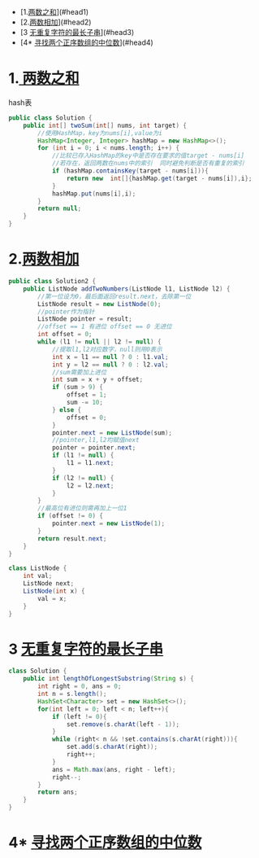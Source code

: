 - [1.[两数之和](https://leetcode-cn.com/problems/two-sum/)](#head1)
- [2.[两数相加](https://leetcode-cn.com/problems/add-two-numbers/)](#head2)
- [3 [无重复字符的最长子串](https://leetcode-cn.com/problems/longest-substring-without-repeating-characters/)](#head3)
- [4* [寻找两个正序数组的中位数](https://leetcode-cn.com/problems/median-of-two-sorted-arrays/)](#head4)



# <span id="head1">1.[ 两数之和](https://leetcode-cn.com/problems/two-sum/)</span>

hash表

```java
public class Solution {
    public int[] twoSum(int[] nums, int target) {
        //使用HashMap，key为nums[i],value为i
        HashMap<Integer, Integer> hashMap = new HashMap<>();
        for (int i = 0; i < nums.length; i++) {
            //比较已存入HashMap的key中是否存在要求的值target - nums[i]
            //若存在，返回两数在nums中的索引  同时避免判断是否有重复的索引
            if (hashMap.containsKey(target - nums[i])){
                return new  int[]{hashMap.get(target - nums[i]),i};
            }
            hashMap.put(nums[i],i);
        }
        return null;
    }
}
```

# 2.[两数相加](https://leetcode-cn.com/problems/add-two-numbers/)

```java
public class Solution2 {
    public ListNode addTwoNumbers(ListNode l1, ListNode l2) {
        //第一位设为0，最后面返回result.next，去除第一位
        ListNode result = new ListNode(0);
        //pointer作为指针
        ListNode pointer = result;
        //offset == 1 有进位 offset == 0 无进位
        int offset = 0;
        while (l1 != null || l2 != null) {
            //提取l1,l2对应数字，null则用0表示
            int x = l1 == null ? 0 : l1.val;
            int y = l2 == null ? 0 : l2.val;
            //sum需要加上进位
            int sum = x + y + offset;
            if (sum > 9) {
                offset = 1;
                sum -= 10;
            } else {
                offset = 0;
            }
            pointer.next = new ListNode(sum);
            //pointer,l1,l2均赋值next
            pointer = pointer.next;
            if (l1 != null) {
                l1 = l1.next;
            }
            if (l2 != null) {
                l2 = l2.next;
            }
        }
        //最高位有进位则需再加上一位1
        if (offset != 0) {
            pointer.next = new ListNode(1);
        }
        return result.next;
    }
}

class ListNode {
    int val;
    ListNode next;
    ListNode(int x) {
        val = x;
    }
}
```



# 3 [无重复字符的最长子串](https://leetcode-cn.com/problems/longest-substring-without-repeating-characters/)

```java
class Solution {
    public int lengthOfLongestSubstring(String s) {
        int right = 0, ans = 0;
        int n = s.length();
        HashSet<Character> set = new HashSet<>();
        for(int left = 0; left < n; left++){
            if (left != 0){
                set.remove(s.charAt(left - 1));
            }
            while (right< n && !set.contains(s.charAt(right))){
                set.add(s.charAt(right));
                right++;
            }
            ans = Math.max(ans, right - left);
            right--;
        }
        return ans;
    }
}
```

# 4* [寻找两个正序数组的中位数](https://leetcode-cn.com/problems/median-of-two-sorted-arrays/)
